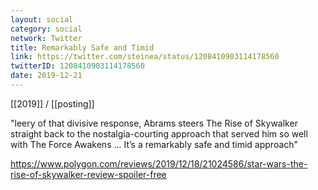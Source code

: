```yaml
---
layout: social
category: social
network: Twitter
title: Remarkably Safe and Timid
link: https://twitter.com/steinea/status/1208410903114178560
twitterID: 1208410903114178560
date: 2019-12-21
---
```


[[2019]] / [[posting]]

"leery of that divisive response, Abrams steers The Rise of Skywalker straight back to the nostalgia-courting approach that served him so well with The Force Awakens ... It’s a remarkably safe and timid approach"

<https://www.polygon.com/reviews/2019/12/18/21024586/star-wars-the-rise-of-skywalker-review-spoiler-free>

